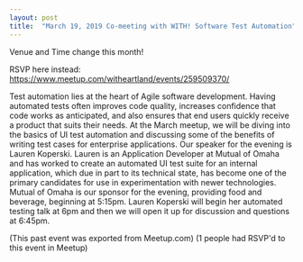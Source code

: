 ```yaml
---
layout: post
title:  "March 19, 2019 Co-meeting with WITH! Software Test Automation"
---
```


Venue and Time change this month!

RSVP here instead: https://www.meetup.com/witheartland/events/259509370/

Test automation lies at the heart of Agile software development. Having automated tests often improves code quality, increases confidence that code works as anticipated, and also ensures that end users quickly receive a product that suits their needs. At the March meetup, we will be diving into the basics of UI test automation and discussing some of the benefits of writing test cases for enterprise applications. Our speaker for the evening is Lauren Koperski. Lauren is an Application Developer at Mutual of Omaha and has worked to create an automated UI test suite for an internal application, which due in part to its technical state, has become one of the primary candidates for use in experimentation with newer technologies. Mutual of Omaha is our sponsor for the evening, providing food and beverage, beginning at 5:15pm. Lauren Koperski will begin her automated testing talk at 6pm and then we will open it up for discussion and questions at 6:45pm.

(This past event was exported from Meetup.com)
(1 people had RSVP'd to this event in Meetup)